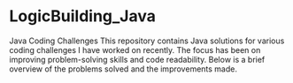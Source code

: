 # LogicBuilding_Java
Java Coding Challenges This repository contains Java solutions for various coding challenges I have worked on recently. The focus has been on improving problem-solving skills and code readability. Below is a brief overview of the problems solved and the improvements made.
